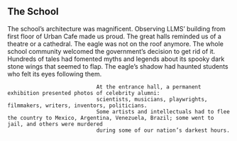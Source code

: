 
## The School


The school’s architecture was magnificent. Observing LLMS’
								building from first floor of Urban Cafe made us proud. The great
								halls reminded us of a theatre or a cathedral. The eagle was
								not on the roof anymore. The whole school community welcomed the
								government’s decision to get rid of it. Hundreds of tales had fomented
								myths and legends about its spooky dark stone wings that 
								seemed to flap. The eagle’s shadow had haunted students who felt its
								eyes following them. 



								
								At the entrance hall, a permanent exhibition presented photos of celebrity alumni: 
								scientists, musicians, playwrights, filmmakers, writers, inventors, politicians. 
								Some artists and intellectuals had to flee the country to Mexico, Argentina, Venezuela, Brazil; some went to jail, and others were murdered 
								during some of our nation’s darkest hours.
